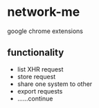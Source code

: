 # network-me
google chrome extensions

## functionality

- list XHR request
- store request
- share one system to other
- export requests
- ......continue